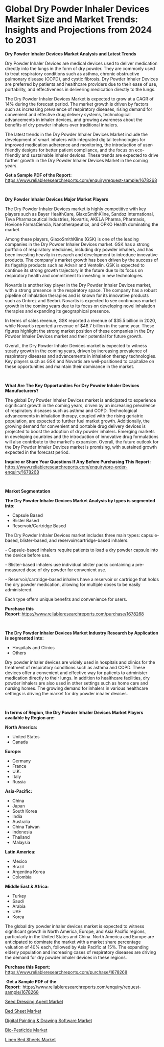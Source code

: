 <p><h1>Global Dry Powder Inhaler Devices Market Size and Market Trends: Insights and Projections from 2024 to 2031</h1></p><p><strong>Dry Powder Inhaler Devices Market Analysis and Latest Trends</strong></p>
<p><p>Dry Powder Inhaler Devices are medical devices used to deliver medication directly into the lungs in the form of dry powder. They are commonly used to treat respiratory conditions such as asthma, chronic obstructive pulmonary disease (COPD), and cystic fibrosis. Dry Powder Inhaler Devices are preferred by patients and healthcare providers due to their ease of use, portability, and effectiveness in delivering medication directly to the lungs.</p><p>The Dry Powder Inhaler Devices Market is expected to grow at a CAGR of 14% during the forecast period. The market growth is driven by factors such as increasing prevalence of respiratory diseases, rising demand for convenient and effective drug delivery systems, technological advancements in inhaler devices, and growing awareness about the benefits of dry powder inhalers over traditional inhalers.</p><p>The latest trends in the Dry Powder Inhaler Devices Market include the development of smart inhalers with integrated digital technologies for improved medication adherence and monitoring, the introduction of user-friendly designs for better patient compliance, and the focus on eco-friendly and sustainable inhaler devices. These trends are expected to drive further growth in the Dry Powder Inhaler Devices Market in the coming years.</p></p>
<p><strong>Get a Sample PDF of the Report:&nbsp;</strong> <a href="https://www.reliableresearchreports.com/enquiry/request-sample/1678268">https://www.reliableresearchreports.com/enquiry/request-sample/1678268</a></p>
<p>&nbsp;</p>
<p><strong>Dry Powder Inhaler Devices Major Market Players</strong></p>
<p><p>The Dry Powder Inhaler Devices market is highly competitive with key players such as Bayer HealthCare, GlaxoSmithKline, Sandoz International, Teva Pharmaceutical Industries, Novartis, AKELA Pharma, Pharmaxis, Hovione FarmaCiencia, Nanotherapeutics, and OPKO Health dominating the market.</p><p>Among these players, GlaxoSmithKline (GSK) is one of the leading companies in the Dry Powder Inhaler Devices market. GSK has a strong portfolio of respiratory medicines, including dry powder inhalers, and has been investing heavily in research and development to introduce innovative products. The company's market growth has been driven by the success of its flagship products such as Advair and Ventolin. GSK is expected to continue its strong growth trajectory in the future due to its focus on respiratory health and commitment to investing in new technologies.</p><p>Novartis is another key player in the Dry Powder Inhaler Devices market, with a strong presence in the respiratory space. The company has a robust pipeline of inhalation therapies and is known for its innovative products such as Onbrez and Seebri. Novartis is expected to see continuous market growth in the coming years due to its focus on developing novel inhalation therapies and expanding its geographical presence.</p><p>In terms of sales revenue, GSK reported a revenue of $35.5 billion in 2020, while Novartis reported a revenue of $48.7 billion in the same year. These figures highlight the strong market position of these companies in the Dry Powder Inhaler Devices market and their potential for future growth.</p><p>Overall, the Dry Powder Inhaler Devices market is expected to witness steady growth in the coming years, driven by increasing prevalence of respiratory diseases and advancements in inhalation therapy technologies. Key players such as GSK and Novartis are well-positioned to capitalize on these opportunities and maintain their dominance in the market.</p></p>
<p>&nbsp;</p>
<p><strong>What Are The Key Opportunities For Dry Powder Inhaler Devices Manufacturers?</strong></p>
<p><p>The global Dry Powder Inhaler Devices market is anticipated to experience significant growth in the coming years, driven by an increasing prevalence of respiratory diseases such as asthma and COPD. Technological advancements in inhalation therapy, coupled with the rising geriatric population, are expected to further fuel market growth. Additionally, the growing demand for convenient and portable drug delivery devices is projected to boost the adoption of dry powder inhalers. Emerging markets in developing countries and the introduction of innovative drug formulations will also contribute to the market's expansion. Overall, the future outlook for the Dry Powder Inhaler Devices market is promising, with sustained growth expected in the forecast period.</p></p>
<p><strong>Inquire or Share Your Questions If Any Before Purchasing This Report:</strong> <a href="https://www.reliableresearchreports.com/enquiry/pre-order-enquiry/1678268">https://www.reliableresearchreports.com/enquiry/pre-order-enquiry/1678268</a></p>
<p>&nbsp;</p>
<p><strong>Market Segmentation</strong></p>
<p><strong>The Dry Powder Inhaler Devices Market Analysis by types is segmented into:</strong></p>
<p><ul><li>Capsule Based</li><li>Blister Based</li><li>Reservoir/Cartridge Based</li></ul></p>
<p><p>The Dry Powder Inhaler Devices market includes three main types: capsule-based, blister-based, and reservoir/cartridge-based inhalers. </p><p>- Capsule-based inhalers require patients to load a dry powder capsule into the device before use.</p><p>- Blister-based inhalers use individual blister packs containing a pre-measured dose of dry powder for convenient use.</p><p>- Reservoir/cartridge-based inhalers have a reservoir or cartridge that holds the dry powder medication, allowing for multiple doses to be easily administered. </p><p>Each type offers unique benefits and convenience for users.</p></p>
<p><strong>Purchase this Report:&nbsp;</strong><a href="https://www.reliableresearchreports.com/purchase/1678268">https://www.reliableresearchreports.com/purchase/1678268</a></p>
<p>&nbsp;</p>
<p><strong>The Dry Powder Inhaler Devices Market Industry Research by Application is segmented into:</strong></p>
<p><ul><li>Hospitals and Clinics</li><li>Others</li></ul></p>
<p><p>Dry powder inhaler devices are widely used in hospitals and clinics for the treatment of respiratory conditions such as asthma and COPD. These devices offer a convenient and effective way for patients to administer medication directly to their lungs. In addition to healthcare facilities, dry powder inhalers are also used in other settings such as home care and nursing homes. The growing demand for inhalers in various healthcare settings is driving the market for dry powder inhaler devices.</p></p>
<p>&nbsp;</p>
<p><strong>In terms of Region, the Dry Powder Inhaler Devices Market Players available by Region are:</strong></p>
<p>
    <p> <strong> North America: </strong>
        <ul>
            <li>United States</li>
            <li>Canada</li>
        </ul>
        </p> 
    <p> <strong> Europe: </strong>
        <ul>
            <li>Germany</li>
            <li>France</li>
            <li>U.K.</li>
            <li>Italy</li>
            <li>Russia</li>
        </ul>
        </p> 
    <p> <strong> Asia-Pacific: </strong>
        <ul>
            <li>China</li>
            <li>Japan</li>
            <li>South Korea</li>
            <li>India</li>
            <li>Australia</li>
            <li>China Taiwan</li>
            <li>Indonesia</li>
            <li>Thailand</li>
            <li>Malaysia</li>
        </ul>
        </p> 
    <p> <strong> Latin America: </strong>
        <ul>
            <li>Mexico</li>
            <li>Brazil</li>
            <li>Argentina Korea</li>
            <li>Colombia</li>
        </ul>
        </p> 
    <p> <strong> Middle East & Africa: </strong>
        <ul>
            <li>Turkey</li>
            <li>Saudi</li>
            <li>Arabia</li>
            <li>UAE</li>
            <li>Korea</li>
        </ul>
    </p>
    </p>
<p><p>The global dry powder inhaler devices market is expected to witness significant growth in North America, Europe, and Asia Pacific regions, particularly in the United States and China. North America and Europe are anticipated to dominate the market with a market share percentage valuation of 40% each, followed by Asia Pacific at 15%. The expanding elderly population and increasing cases of respiratory diseases are driving the demand for dry powder inhaler devices in these regions.</p></p>
<p><strong>Purchase this Report: </strong><a href="https://www.reliableresearchreports.com/purchase/1678268">https://www.reliableresearchreports.com/purchase/1678268</a></p>
<p>&nbsp;<strong>Get a Sample PDF of the Report:&nbsp;&nbsp;</strong><a href="https://www.reliableresearchreports.com/enquiry/request-sample/1678268">https://www.reliableresearchreports.com/enquiry/request-sample/1678268</a></p>
<p><strong></strong></p>
<p><p><a href="https://github.com/ChiragRP21/Market-Research-Report-List-3/blob/main/seed-dressing-agent-market.md">Seed Dressing Agent Market</a></p><p><a href="https://issuu.com/reportprime-2/docs/bed-sheet-market-size-2030.pptx">Bed Sheet Market</a></p><p><a href="https://medium.com/@joseramirez66655/digital-painting-amp-drawing-software-market-insight-market-trends-growth-forecasted-from-2024-de6301219265">Digital Painting & Drawing Software Market</a></p><p><a href="https://github.com/antony131rp/Market-Research-Report-List-2/blob/main/bio-pesticide-market.md">Bio-Pesticide Market</a></p><p><a href="https://issuu.com/reportprime-2/docs/linen-bed-sheets-market-size-2030.pptx">Linen Bed Sheets Market</a></p></p>